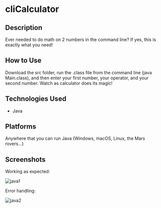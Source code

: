 <h1>cliCalculator</h1>

<h2>Description</h2>
Ever needed to do math on 2 numbers in the command line? If yes, this is exactly what you need!

<h2>How to Use</h2>
Download the src folder, run the .class file from the command line (java Main.class), and then enter your first number, your operator, and your second number.
Watch as calculator does its magic!

<h2>Technologies Used</h2>

- Java

<h2>Platforms</h2>
Anywhere that you can run Java (Windows, macOS, Linux, the Mars rovers...)

<h2>Screenshots</h2>

Working as expected:
  
![java1](https://user-images.githubusercontent.com/50299748/189473688-ff729c8f-15d3-4964-8405-be88d60f2c6e.PNG)

Error handling:

![java2](https://user-images.githubusercontent.com/50299748/189473766-31441cc0-7c96-495a-8be1-9ec38aeca74a.PNG)
